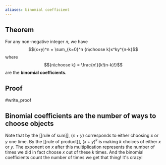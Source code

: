 ```yaml
---
aliases: binomial coefficient
---
```

## Theorem
For any non-negative integer $n$, we have $$(x+y)^n = \sum_{k=0}^n {n\choose k}x^ky^{n-k}$$ where $${n\choose k} = \frac{n!}{k!(n-k)!}$$ are the **binomial coefficients**.
## Proof
#write_proof 


## Binomial coefficients are the number of ways to choose objects
Note that by the [[rule of sum]], $(x+y)$ corresponds to either choosing $x$ or $y$ one time. By the [[rule of product]], $(x+y)^k$ is making $k$ choices of either $x$ or $y$. The exponent on $x$ after this multiplication represents the number of times we did in fact choose $x$ out of these $k$ times. And the binomial coefficients count the number of times we get that thing! It's crazy!